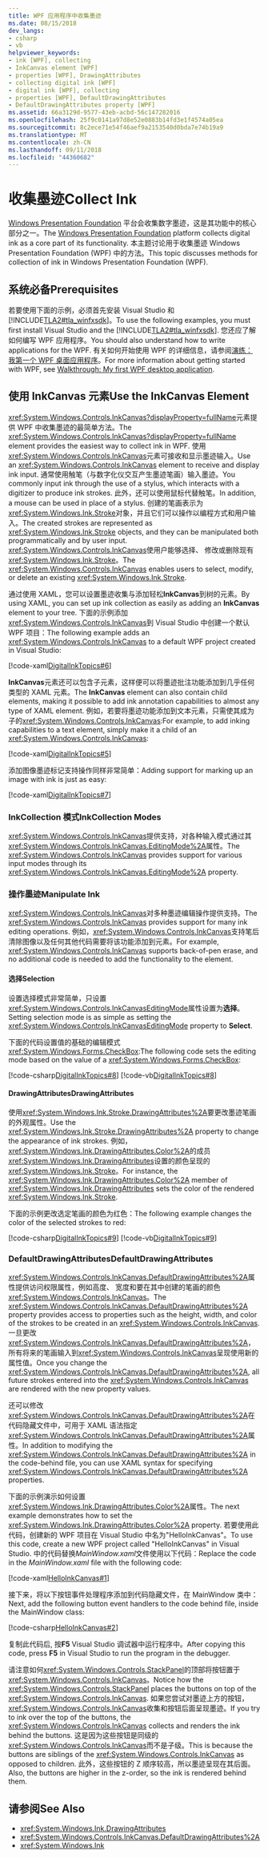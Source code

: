 ```yaml
---
title: WPF 应用程序中收集墨迹
ms.date: 08/15/2018
dev_langs:
- csharp
- vb
helpviewer_keywords:
- ink [WPF], collecting
- InkCanvas element [WPF]
- properties [WPF], DrawingAttributes
- collecting digital ink [WPF]
- digital ink [WPF], collecting
- properties [WPF], DefaultDrawingAttributes
- DefaultDrawingAttributes property [WPF]
ms.assetid: 66a3129d-9577-43eb-acbd-56c147282016
ms.openlocfilehash: 25f9c0141a97d8e52e0883b14fd3e1f4574a05ea
ms.sourcegitcommit: 8c2ece71e54f46aef9a2153540d0bda7e74b19a9
ms.translationtype: MT
ms.contentlocale: zh-CN
ms.lasthandoff: 09/11/2018
ms.locfileid: "44360682"
---
```

# <a name="collect-ink"></a><span data-ttu-id="b41a0-102">收集墨迹</span><span class="sxs-lookup"><span data-stu-id="b41a0-102">Collect Ink</span></span>

<span data-ttu-id="b41a0-103">[Windows Presentation Foundation](../../../../docs/framework/wpf/index.md) 平台会收集数字墨迹，这是其功能中的核心部分之一。</span><span class="sxs-lookup"><span data-stu-id="b41a0-103">The [Windows Presentation Foundation](../../../../docs/framework/wpf/index.md) platform collects digital ink as a core part of its functionality.</span></span> <span data-ttu-id="b41a0-104">本主题讨论用于收集墨迹 Windows Presentation Foundation (WPF) 中的方法。</span><span class="sxs-lookup"><span data-stu-id="b41a0-104">This topic discusses methods for collection of ink in Windows Presentation Foundation (WPF).</span></span>

## <a name="prerequisites"></a><span data-ttu-id="b41a0-105">系统必备</span><span class="sxs-lookup"><span data-stu-id="b41a0-105">Prerequisites</span></span>

<span data-ttu-id="b41a0-106">若要使用下面的示例，必须首先安装 Visual Studio 和[!INCLUDE[TLA2#tla_winfxsdk](../../../../includes/tla2sharptla-winfxsdk-md.md)]。</span><span class="sxs-lookup"><span data-stu-id="b41a0-106">To use the following examples, you must first install Visual Studio and the [!INCLUDE[TLA2#tla_winfxsdk](../../../../includes/tla2sharptla-winfxsdk-md.md)].</span></span> <span data-ttu-id="b41a0-107">您还应了解如何编写 WPF 应用程序。</span><span class="sxs-lookup"><span data-stu-id="b41a0-107">You should also understand how to write applications for the WPF.</span></span> <span data-ttu-id="b41a0-108">有关如何开始使用 WPF 的详细信息，请参阅[演练： 我第一个 WPF 桌面应用程序](../../../../docs/framework/wpf/getting-started/walkthrough-my-first-wpf-desktop-application.md)。</span><span class="sxs-lookup"><span data-stu-id="b41a0-108">For more information about getting started with WPF, see [Walkthrough: My first WPF desktop application](../../../../docs/framework/wpf/getting-started/walkthrough-my-first-wpf-desktop-application.md).</span></span>

## <a name="use-the-inkcanvas-element"></a><span data-ttu-id="b41a0-109">使用 InkCanvas 元素</span><span class="sxs-lookup"><span data-stu-id="b41a0-109">Use the InkCanvas Element</span></span>

<span data-ttu-id="b41a0-110"><xref:System.Windows.Controls.InkCanvas?displayProperty=fullName>元素提供 WPF 中收集墨迹的最简单方法。</span><span class="sxs-lookup"><span data-stu-id="b41a0-110">The <xref:System.Windows.Controls.InkCanvas?displayProperty=fullName> element provides the easiest way to collect ink in WPF.</span></span> <span data-ttu-id="b41a0-111">使用<xref:System.Windows.Controls.InkCanvas>元素可接收和显示墨迹输入。</span><span class="sxs-lookup"><span data-stu-id="b41a0-111">Use an <xref:System.Windows.Controls.InkCanvas> element to receive and display ink input.</span></span> <span data-ttu-id="b41a0-112">通常使用触笔（与数字化仪交互产生墨迹笔画）输入墨迹。</span><span class="sxs-lookup"><span data-stu-id="b41a0-112">You commonly input ink through the use of a stylus, which interacts with a digitizer to produce ink strokes.</span></span> <span data-ttu-id="b41a0-113">此外，还可以使用鼠标代替触笔。</span><span class="sxs-lookup"><span data-stu-id="b41a0-113">In addition, a mouse can be used in place of a stylus.</span></span> <span data-ttu-id="b41a0-114">创建的笔画表示为<xref:System.Windows.Ink.Stroke>对象，并且它们可以操作以编程方式和用户输入。</span><span class="sxs-lookup"><span data-stu-id="b41a0-114">The created strokes are represented as <xref:System.Windows.Ink.Stroke> objects, and they can be manipulated both programmatically and by user input.</span></span> <span data-ttu-id="b41a0-115"><xref:System.Windows.Controls.InkCanvas>使用户能够选择、 修改或删除现有<xref:System.Windows.Ink.Stroke>。</span><span class="sxs-lookup"><span data-stu-id="b41a0-115">The <xref:System.Windows.Controls.InkCanvas> enables users to select, modify, or delete an existing <xref:System.Windows.Ink.Stroke>.</span></span>

<span data-ttu-id="b41a0-116">通过使用 XAML，您可以设置墨迹收集与添加轻松**InkCanvas**到树的元素。</span><span class="sxs-lookup"><span data-stu-id="b41a0-116">By using XAML, you can set up ink collection as easily as adding an **InkCanvas** element to your tree.</span></span> <span data-ttu-id="b41a0-117">下面的示例添加<xref:System.Windows.Controls.InkCanvas>到 Visual Studio 中创建一个默认 WPF 项目：</span><span class="sxs-lookup"><span data-stu-id="b41a0-117">The following example adds an <xref:System.Windows.Controls.InkCanvas> to a default WPF project created in Visual Studio:</span></span>

[!code-xaml[DigitalInkTopics#6](../../../../samples/snippets/csharp/VS_Snippets_Wpf/DigitalInkTopics/CSharp/Window2.xaml#6)]

<span data-ttu-id="b41a0-118">**InkCanvas**元素还可以包含子元素，这样便可以将墨迹批注功能添加到几乎任何类型的 XAML 元素。</span><span class="sxs-lookup"><span data-stu-id="b41a0-118">The **InkCanvas** element can also contain child elements, making it possible to add ink annotation capabilities to almost any type of XAML element.</span></span> <span data-ttu-id="b41a0-119">例如，若要将墨迹功能添加到文本元素，只需使其成为子的<xref:System.Windows.Controls.InkCanvas>:</span><span class="sxs-lookup"><span data-stu-id="b41a0-119">For example, to add inking capabilities to a text element, simply make it a child of an <xref:System.Windows.Controls.InkCanvas>:</span></span>

[!code-xaml[DigitalInkTopics#5](../../../../samples/snippets/csharp/VS_Snippets_Wpf/DigitalInkTopics/CSharp/Window2.xaml#5)]

<span data-ttu-id="b41a0-120">添加图像墨迹标记支持操作同样非常简单：</span><span class="sxs-lookup"><span data-stu-id="b41a0-120">Adding support for marking up an image with ink is just as easy:</span></span>

[!code-xaml[DigitalInkTopics#7](../../../../samples/snippets/csharp/VS_Snippets_Wpf/DigitalInkTopics/CSharp/Window2.xaml#7)]

### <a name="inkcollection-modes"></a><span data-ttu-id="b41a0-121">InkCollection 模式</span><span class="sxs-lookup"><span data-stu-id="b41a0-121">InkCollection Modes</span></span>

<span data-ttu-id="b41a0-122"><xref:System.Windows.Controls.InkCanvas>提供支持，对各种输入模式通过其<xref:System.Windows.Controls.InkCanvas.EditingMode%2A>属性。</span><span class="sxs-lookup"><span data-stu-id="b41a0-122">The <xref:System.Windows.Controls.InkCanvas> provides support for various input modes through its <xref:System.Windows.Controls.InkCanvas.EditingMode%2A> property.</span></span>

### <a name="manipulate-ink"></a><span data-ttu-id="b41a0-123">操作墨迹</span><span class="sxs-lookup"><span data-stu-id="b41a0-123">Manipulate Ink</span></span>

<span data-ttu-id="b41a0-124"><xref:System.Windows.Controls.InkCanvas>对多种墨迹编辑操作提供支持。</span><span class="sxs-lookup"><span data-stu-id="b41a0-124">The <xref:System.Windows.Controls.InkCanvas> provides support for many ink editing operations.</span></span> <span data-ttu-id="b41a0-125">例如，<xref:System.Windows.Controls.InkCanvas>支持笔后清除图像以及任何其他代码需要将该功能添加到元素。</span><span class="sxs-lookup"><span data-stu-id="b41a0-125">For example, <xref:System.Windows.Controls.InkCanvas> supports back-of-pen erase, and no additional code is needed to add the functionality to the element.</span></span>

#### <a name="selection"></a><span data-ttu-id="b41a0-126">选择</span><span class="sxs-lookup"><span data-stu-id="b41a0-126">Selection</span></span>

<span data-ttu-id="b41a0-127">设置选择模式非常简单，只设置<xref:System.Windows.Controls.InkCanvasEditingMode>属性设置为**选择**。</span><span class="sxs-lookup"><span data-stu-id="b41a0-127">Setting selection mode is as simple as setting the <xref:System.Windows.Controls.InkCanvasEditingMode> property to **Select**.</span></span>

<span data-ttu-id="b41a0-128">下面的代码设置值的基础的编辑模式<xref:System.Windows.Forms.CheckBox>:</span><span class="sxs-lookup"><span data-stu-id="b41a0-128">The following code sets the editing mode based on the value of a <xref:System.Windows.Forms.CheckBox>:</span></span>

[!code-csharp[DigitalInkTopics#8](../../../../samples/snippets/csharp/VS_Snippets_Wpf/DigitalInkTopics/CSharp/Window1.xaml.cs#8)]
[!code-vb[DigitalInkTopics#8](../../../../samples/snippets/visualbasic/VS_Snippets_Wpf/DigitalInkTopics/VisualBasic/Window1.xaml.vb#8)]

#### <a name="drawingattributes"></a><span data-ttu-id="b41a0-129">DrawingAttributes</span><span class="sxs-lookup"><span data-stu-id="b41a0-129">DrawingAttributes</span></span>

<span data-ttu-id="b41a0-130">使用<xref:System.Windows.Ink.Stroke.DrawingAttributes%2A>要更改墨迹笔画的外观属性。</span><span class="sxs-lookup"><span data-stu-id="b41a0-130">Use the <xref:System.Windows.Ink.Stroke.DrawingAttributes%2A> property to change the appearance of ink strokes.</span></span> <span data-ttu-id="b41a0-131">例如，<xref:System.Windows.Ink.DrawingAttributes.Color%2A>的成员<xref:System.Windows.Ink.DrawingAttributes>设置的颜色呈现的<xref:System.Windows.Ink.Stroke>。</span><span class="sxs-lookup"><span data-stu-id="b41a0-131">For instance, the <xref:System.Windows.Ink.DrawingAttributes.Color%2A> member of <xref:System.Windows.Ink.DrawingAttributes> sets the color of the rendered <xref:System.Windows.Ink.Stroke>.</span></span>

<span data-ttu-id="b41a0-132">下面的示例更改选定笔画的颜色为红色：</span><span class="sxs-lookup"><span data-stu-id="b41a0-132">The following example changes the color of the selected strokes to red:</span></span>

[!code-csharp[DigitalInkTopics#9](../../../../samples/snippets/csharp/VS_Snippets_Wpf/DigitalInkTopics/CSharp/Window1.xaml.cs#9)]
[!code-vb[DigitalInkTopics#9](../../../../samples/snippets/visualbasic/VS_Snippets_Wpf/DigitalInkTopics/VisualBasic/Window1.xaml.vb#9)]

### <a name="defaultdrawingattributes"></a><span data-ttu-id="b41a0-133">DefaultDrawingAttributes</span><span class="sxs-lookup"><span data-stu-id="b41a0-133">DefaultDrawingAttributes</span></span>

<span data-ttu-id="b41a0-134"><xref:System.Windows.Controls.InkCanvas.DefaultDrawingAttributes%2A>属性提供访问权限属性，例如高度、 宽度和要在其中创建的笔画的颜色<xref:System.Windows.Controls.InkCanvas>。</span><span class="sxs-lookup"><span data-stu-id="b41a0-134">The <xref:System.Windows.Controls.InkCanvas.DefaultDrawingAttributes%2A> property provides access to properties such as the height, width, and color of the strokes to be created in an <xref:System.Windows.Controls.InkCanvas>.</span></span> <span data-ttu-id="b41a0-135">一旦更改<xref:System.Windows.Controls.InkCanvas.DefaultDrawingAttributes%2A>，所有将来的笔画输入到<xref:System.Windows.Controls.InkCanvas>呈现使用新的属性值。</span><span class="sxs-lookup"><span data-stu-id="b41a0-135">Once you change the <xref:System.Windows.Controls.InkCanvas.DefaultDrawingAttributes%2A>, all future strokes entered into the <xref:System.Windows.Controls.InkCanvas> are rendered with the new property values.</span></span>

<span data-ttu-id="b41a0-136">还可以修改<xref:System.Windows.Controls.InkCanvas.DefaultDrawingAttributes%2A>在代码隐藏文件中，可用于 XAML 语法指定<xref:System.Windows.Controls.InkCanvas.DefaultDrawingAttributes%2A>属性。</span><span class="sxs-lookup"><span data-stu-id="b41a0-136">In addition to modifying the <xref:System.Windows.Controls.InkCanvas.DefaultDrawingAttributes%2A> in the code-behind file, you can use XAML syntax for specifying <xref:System.Windows.Controls.InkCanvas.DefaultDrawingAttributes%2A> properties.</span></span>

<span data-ttu-id="b41a0-137">下面的示例演示如何设置<xref:System.Windows.Ink.DrawingAttributes.Color%2A>属性。</span><span class="sxs-lookup"><span data-stu-id="b41a0-137">The next example demonstrates how to set the <xref:System.Windows.Ink.DrawingAttributes.Color%2A> property.</span></span> <span data-ttu-id="b41a0-138">若要使用此代码，创建新的 WPF 项目在 Visual Studio 中名为"HelloInkCanvas"。</span><span class="sxs-lookup"><span data-stu-id="b41a0-138">To use this code, create a new WPF project called "HelloInkCanvas" in Visual Studio.</span></span> <span data-ttu-id="b41a0-139">中的代码替换*MainWindow.xaml*文件使用以下代码：</span><span class="sxs-lookup"><span data-stu-id="b41a0-139">Replace the code in the *MainWindow.xaml* file with the following code:</span></span>

[!code-xaml[HelloInkCanvas#1](../../../../samples/snippets/csharp/VS_Snippets_Wpf/HelloInkCanvas/CSharp/Window1.xaml#1)]

<span data-ttu-id="b41a0-140">接下来，将以下按钮事件处理程序添加到代码隐藏文件，在 MainWindow 类中：</span><span class="sxs-lookup"><span data-stu-id="b41a0-140">Next, add the following button event handlers to the code behind file, inside the MainWindow class:</span></span>

[!code-csharp[HelloInkCanvas#2](../../../../samples/snippets/csharp/VS_Snippets_Wpf/HelloInkCanvas/CSharp/Window1.xaml.cs#2)]

<span data-ttu-id="b41a0-141">复制此代码后, 按**F5** Visual Studio 调试器中运行程序中。</span><span class="sxs-lookup"><span data-stu-id="b41a0-141">After copying this code, press **F5** in Visual Studio to run the program in the debugger.</span></span>

<span data-ttu-id="b41a0-142">请注意如何<xref:System.Windows.Controls.StackPanel>的顶部将按钮置于<xref:System.Windows.Controls.InkCanvas>。</span><span class="sxs-lookup"><span data-stu-id="b41a0-142">Notice how the <xref:System.Windows.Controls.StackPanel> places the buttons on top of the <xref:System.Windows.Controls.InkCanvas>.</span></span> <span data-ttu-id="b41a0-143">如果您尝试对墨迹上方的按钮，<xref:System.Windows.Controls.InkCanvas>收集和按钮后面呈现墨迹。</span><span class="sxs-lookup"><span data-stu-id="b41a0-143">If you try to ink over the top of the buttons, the <xref:System.Windows.Controls.InkCanvas> collects and renders the ink behind the buttons.</span></span> <span data-ttu-id="b41a0-144">这是因为这些按钮是同级的<xref:System.Windows.Controls.InkCanvas>而不是子级。</span><span class="sxs-lookup"><span data-stu-id="b41a0-144">This is because the buttons are siblings of the <xref:System.Windows.Controls.InkCanvas> as opposed to children.</span></span> <span data-ttu-id="b41a0-145">此外，这些按钮的 Z 顺序较高，所以墨迹呈现在其后面。</span><span class="sxs-lookup"><span data-stu-id="b41a0-145">Also, the buttons are higher in the z-order, so the ink is rendered behind them.</span></span>

## <a name="see-also"></a><span data-ttu-id="b41a0-146">请参阅</span><span class="sxs-lookup"><span data-stu-id="b41a0-146">See Also</span></span>

- <xref:System.Windows.Ink.DrawingAttributes>
- <xref:System.Windows.Controls.InkCanvas.DefaultDrawingAttributes%2A>
- <xref:System.Windows.Ink>
